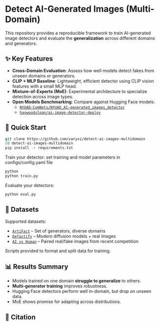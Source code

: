 # Detect AI-Generated Images (Multi-Domain)

This repository provides a reproducible framework to train AI-generated image detectors and evaluate the **generalization** across different domains and generators.

## ✨ Key Features

- **Cross-Domain Evaluation**: Assess how well models detect fakes from unseen domains or generators.
- **CLIP + MLP Baseline**: Lightweight, efficient detector using CLIP vision features with a small MLP head.
- **Mixture-of-Experts (MoE)**: Experimental architecture to specialize detection across image types.
- **Open Models Benchmarking**: Compare against Hugging Face models:
  - [`NYUAD-ComNets/NYUAD_AI-generated_images_detector`](https://huggingface.co/NYUAD-ComNets/NYUAD_AI-generated_images_detector)
  - [`haywoodsloan/ai-image-detector-deploy`](https://huggingface.co/haywoodsloan/ai-image-detector-deploy)

## 🚀 Quick Start

```bash
git clone https://github.com/varyxi/detect-ai-images-multidomain
cd detect-ai-images-multidomain
pip install -r requirements.txt
```

Train your detector:
set training and model parameters in configs/config.yaml file
```bash
python 
python train.py
```

Evaluate your detectors:
```bash
python eval.py
```

## 📂 Datasets

Supported datasets:
- [`ArtiFact`](https://www.kaggle.com/datasets/awsaf49/artifact-dataset) – Set of generators, diverse domains
- [`Defactify`](https://huggingface.co/datasets/NasrinImp/Defactify4_Train) – Modern diffusion models + real images
- [`AI vs Human`](https://www.kaggle.com/competitions/detect-ai-vs-human-generated-images) – Paired real/fake images from recent competition

Scripts provided to format and split data for training.

## 📊 Results Summary

- Models trained on one domain **struggle to generalize** to others.
- **Multi-generator training** improves robustness.
- Hugging Face detectors perform well in-domain, but drop on unseen data.
- MoE shows promise for adapting across distributions.

## 📄 Citation
